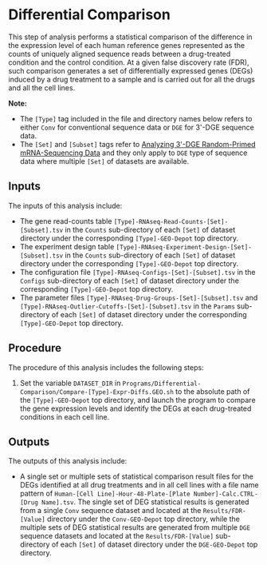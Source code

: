 # Differential Comparison

This step of analysis performs a statistical comparison of the difference in the expression level of each human reference genes represented as the counts of uniquely aligned sequence reads between a drug-treated condition and the control condition. At a given false discovery rate (FDR), such comparison generates a set of differentially expressed genes (DEGs) induced by a drug treatment to a sample and is carried out for all the drugs and all the cell lines.

**Note:**

- The `[Type]` tag included in the file and directory names below refers to either `Conv` for conventional sequence data or `DGE` for 3'-DGE sequence data.
- The `[Set]` and `[Subset]` tags refer to [Analyzing 3'-DGE Random-Primed mRNA-Sequencing Data](https://github.com/DToxS/DGE-GEO-Depot) and they only apply to `DGE` type of sequence data where multiple `[Set]` of datasets are available.

## Inputs

The inputs of this analysis include:

- The gene read-counts table `[Type]-RNAseq-Read-Counts-[Set]-[Subset].tsv` in the `Counts` sub-directory of each `[Set]` of dataset directory under the corresponding `[Type]-GEO-Depot` top directory.
- The experiment design table `[Type]-RNAseq-Experiment-Design-[Set]-[Subset].tsv` in the `Counts` sub-directory of each `[Set]` of dataset directory under the corresponding `[Type]-GEO-Depot` top directory.
- The configuration file `[Type]-RNAseq-Configs-[Set]-[Subset].tsv` in the `Configs` sub-directory of each `[Set]` of dataset directory under the corresponding `[Type]-GEO-Depot` top directory.
- The parameter files `[Type]-RNAseq-Drug-Groups-[Set]-[Subset].tsv` and `[Type]-RNAseq-Outlier-Cutoffs-[Set]-[Subset].tsv` in the `Params` sub-directory of each `[Set]` of dataset directory under the corresponding `[Type]-GEO-Depot` top directory.

## Procedure

The procedure of this analysis includes the following steps:

1. Set the variable `DATASET_DIR` in `Programs/Differential-Comparison/Compare-[Type]-Expr-Diffs.GEO.sh` to the absolute path of the `[Type]-GEO-Depot` top directory, and launch the program to compare the gene expression levels and identify the DEGs at each drug-treated conditions in each cell line.


## Outputs

The outputs of this analysis include:

- A single set or multiple sets of statistical comparison result files for the DEGs identified at all drug treatments and in all cell lines with a file name pattern of `Human-[Cell Line]-Hour-48-Plate-[Plate Number]-Calc.CTRL-[Drug Name].tsv`. The single set of DEG statistical results is generated from a single `Conv` sequence dataset and located at the `Results/FDR-[Value]` directory under the `Conv-GEO-Depot` top directory, while the multiple sets of DEG statistical results are generated from multiple `DGE` sequence datasets and located at the `Results/FDR-[Value]` sub-directory of each `[Set]` of dataset directory under the `DGE-GEO-Depot` top directory.
